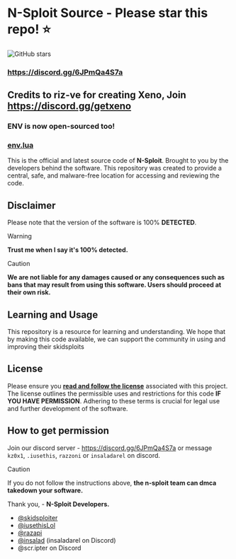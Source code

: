 # N-Sploit Source - Please star this repo! ⭐
![GitHub stars](https://img.shields.io/github/stars/skidsploiter/nsploit?style=for-the-badge)
### https://discord.gg/6JPmQa4S7a
## Credits to riz-ve for creating Xeno, Join https://discord.gg/getxeno

### ENV is now open-sourced too!
### [env.lua](env.lua)

This is the official and latest source code of **N-Sploit**. Brought to you by the developers behind the software. This repository was created to provide a central, safe, and malware-free location for accessing and reviewing the code.

## Disclaimer
Please note that the version of the software is 100% **DETECTED**.

> [!WARNING]  
> **Trust me when I say it's 100% detected.**

> [!CAUTION]
> **We are not liable for any damages caused or any consequences such as bans that may result from using this software. Users should proceed at their own risk.**


## Learning and Usage
This repository is a resource for learning and understanding. We hope that by making this code available, we can support the community in using and improving their skidsploits

## License
Please ensure you **[read and follow the license](/LICENSE.md)** associated with this project. The license outlines the permissible uses and restrictions for this code **IF YOU HAVE PERMISSION**. Adhering to these terms is crucial for legal use and further development of the software.

## How to get permission
Join our discord server - https://discord.gg/6JPmQa4S7a or message `kz0x1`, `.iusethis`, `razzoni` or `insaladarel` on discord.
> [!CAUTION]
> If you do not follow the instructions above, **the n-sploit team can dmca takedown your software.**

Thank you, - **N-Sploit Developers.**
- [@skidsploiter](https://github.com/skidsploiter)
- [@iusethisLol](https://github.com/iusethisLol)
- [@razapi](https://github.com/razapi)
- [@insalad](https://github.com/insalad) (insaladarel on Discord)
- @scr.ipter on Discord
